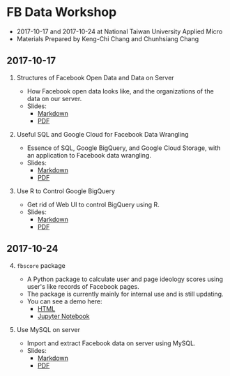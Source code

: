 # FB Data Workshop

- 2017-10-17 and 2017-10-24 at National Taiwan University Applied Micro
- Materials Prepared by Keng-Chi Chang and Chunhsiang Chang

## 2017-10-17 

1. Structures of Facebook Open Data and Data on Server
   - How Facebook open data looks like, and the organizations of the data on 
     our server.
   - Slides:
     - [Markdown](1-data/data.md)
     - [PDF](https://github.com/NTUUSFB/workshop-2017-10/raw/master/1-data/data.pdf)

2. Useful SQL and Google Cloud for Facebook Data Wrangling
   - Essence of SQL, Google BigQuery, and Google Cloud Storage, with an 
     application to Facebook data wrangling.
   - Slides:
     - [Markdown](2-sql/sql.md)
     - [PDF](https://github.com/NTUUSFB/workshop-2017-10/raw/master/2-sql/sql.pdf)

3. Use R to Control Google BigQuery
   - Get rid of Web UI to control BigQuery using R.
   - Slides:
     - [Markdown](3-bigQueryR/bigQueryR.md)
     - [PDF](https://github.com/NTUUSFB/workshop-2017-10/raw/master/3-bigQueryR/bigQueryR.pdf)

## 2017-10-24

4.  `fbscore` package
    - A Python package to calculate user and page ideology scores using user's 
      like records of Facebook pages.
    - The package is currently mainly for internal use and is still updating.
    - You can see a demo here: 
      - [HTML](https://htmlpreview.github.io/?https://github.com/NTUUSFB/workshop-2017-10/blob/master/4-fbscore/fbscore-demo.html) 
      - [Jupyter Notebook](4-fbscore/fbscore-demo.ipynb)

5.  Use MySQL on server
    - Import and extract Facebook data on server using MySQL.
    - Slides:
      - [Markdown](5-MySQL/MySQL.md)
      - [PDF](https://github.com/NTUUSFB/workshop-2017-10/raw/master/5-MySQL/MySQL.pdf)